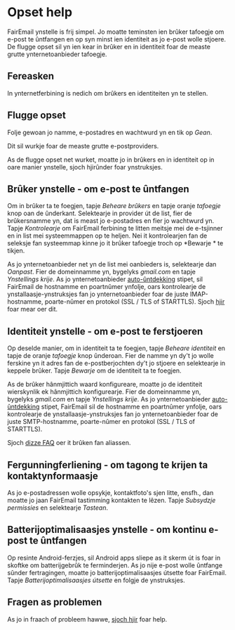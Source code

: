 # Opset help

FairEmail ynstelle is frij simpel. Jo moatte teminsten ien brûker tafoegje om e-post te ûntfangen en op syn minst ien identiteit as jo e-post wolle stjoere. De flugge opset sil yn ien kear in brûker en in identiteit foar de measte grutte ynternetoanbieder tafoegje.

## Fereasken

In ynternetferbining is nedich om brûkers en identiteiten yn te stellen.

## Flugge opset

Folje gewoan jo namme, e-postadres en wachtwurd yn en tik op *Gean*.

Dit sil wurkje foar de measte grutte e-postproviders.

As de flugge opset net wurket, moatte jo in brûkers en in identiteit op in oare manier ynstelle, sjoch hjirûnder foar ynstruksjes.

## Brûker ynstelle - om e-post te ûntfangen

Om in brûker ta te foegjen, tapje *Beheare brûkers* en tapje oranje *tafoegje* knop oan de ûnderkant. Selektearje in provider út de list, fier de brûkersnamme yn, dat is meast jo e-postadres en fier jo wachtwurd yn. Tapje *Kontrolearje* om FairEmail ferbining te litten meitsje mei de e-tsjinner en in list mei systeemmappen op te heljen. Nei it kontrolearjen fan de seleksje fan systeemmap kinne jo it brûker tafoegje troch op *Bewarje * te tikjen.

As jo ynternetoanbieder net yn de list mei oanbieders is, selektearje dan *Oanpast*. Fier de domeinnamme yn, bygelyks *gmail.com* en tapje *Ynstellings krije*. As jo ynternetoanbieder [auto-ûntdekking](https://tools.ietf.org/html/rfc6186) stipet, sil FairEmail de hostnamme en poartnûmer ynfolje, oars kontrolearje de ynstallaasje-ynstruksjes fan jo ynternetoanbieder foar de juste IMAP-hostnamme, poarte-nûmer en protokol (SSL / TLS of STARTTLS). Sjoch [hjir](https://github.com/M66B/FairEmail/blob/master/FAQ.md#authorizing-accounts) foar mear oer dit.

## Identiteit ynstelle - om e-post te ferstjoeren

Op deselde manier, om in identiteit ta te foegjen, tapje *Beheare identiteit* en tapje de oranje *tafoegje* knop ûnderoan. Fier de namme yn dy't jo wolle ferskine yn it adres fan de e-postberjochten dy't jo stjoere en selektearje in keppele brûker. Tapje *Bewarje* om de identiteit ta te foegjen.

As de brûker hânmjittich waard konfigureare, moatte jo de identiteit wierskynlik ek hânmjittich konfigurearje. Fier de domeinnamme yn, bygelyks *gmail.com* en tapje *Ynstellings krije*. As jo ynternetoanbieder [auto-ûntdekking](https://tools.ietf.org/html/rfc6186) stipet, FairEmail sil de hostnamme en poartnûmer ynfolje, oars kontrolearje de ynstallaasje-ynstruksjes fan jo ynternetoanbieder foar de juste SMTP-hostnamme, poarte-nûmer en protokol (SSL / TLS of STARTTLS).

Sjoch [dizze FAQ](https://github.com/M66B/FairEmail/blob/master/FAQ.md#FAQ9) oer it brûken fan aliassen.

## Fergunningferliening - om tagong te krijen ta kontaktynformaasje

As jo e-postadressen wolle opsykje, kontaktfoto's sjen litte, ensfh., dan moatte jo jaan FairEmail tastimming kontakten te lêzen. Tapje *Subsydzje permissies* en selektearje *Tastean*.

## Batterijoptimalisaasjes ynstelle - om kontinu e-post te ûntfangen

Op resinte Android-ferzjes, sil Android apps sliepe as it skerm út is foar in skoftke om batterijgebrûk te ferminderjen. As jo nije e-post wolle ûntfange sûnder fertragingen, moatte jo batterijoptimalisaasjes útsette foar FairEmail. Tapje *Batterijoptimalisaasjes útsette* en folgje de ynstruksjes.

## Fragen as problemen

As jo in fraach of probleem hawwe, [sjoch hjir](https://github.com/M66B/FairEmail/blob/master/FAQ.md) foar help.